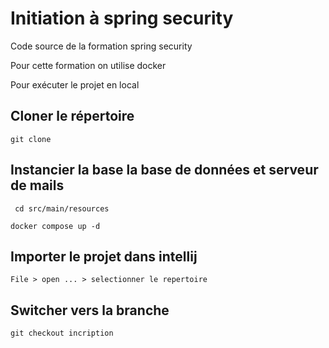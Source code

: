 # Initiation à spring security

Code source de la formation spring security

Pour cette formation on utilise docker

Pour exécuter le projet en local

## Cloner le répertoire
```shell
git clone
```

## Instancier la base la base de données et serveur de mails
```shell
 cd src/main/resources 
```
```shell
docker compose up -d
```

## Importer le projet dans intellij
```shell
File > open ... > selectionner le repertoire
```


## Switcher vers la branche
```shell
git checkout incription
```
